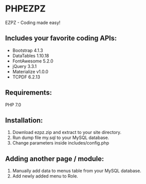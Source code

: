 # PHPEZPZ
EZPZ - Coding made easy!

## Includes your favorite coding APIs:
- Bootstrap 4.1.3
- DataTables 1.10.18
- FontAwesome 5.2.0
- jQuery 3.3.1
- Materialize v1.0.0
- TCPDF 6.2.13

## Requirements:
PHP 7.0

## Installation:
1. Download ezpz.zip and extract to your site directory.
2. Run dump file my.sql to your MySQL database.
3. Change parameters inside includes/config.php

## Adding another page / module:
1. Manually add data to menus table from your MySQL database.
2. Add newly added menu to Role.
